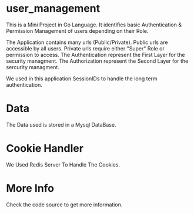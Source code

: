 # user_management
This is a Mini Project in Go Language. It identifies basic Authentication &amp; Permission Management of users depending on their Role.

The Application contains many urls (Public/Private).
Public urls are accessible by all users.
Private urls require either "Super" Role or permission to access.
The Authentication represent the First Layer for the security managment.
The Authorization represent the Second Layer for the sercurity managment.

We used in this application SessionIDs to handle the long term authentication.

# Data
The Data used is stored in a Mysql DataBase.

# Cookie Handler
We Used Redis Server To Handle The Cookies.

# More Info
Check the code source to get more information.
